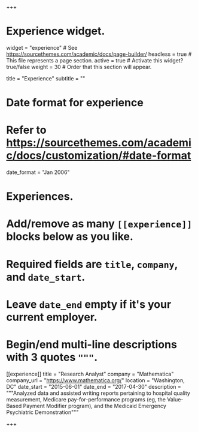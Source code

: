 +++
# Experience widget.
widget = "experience"  # See https://sourcethemes.com/academic/docs/page-builder/
headless = true  # This file represents a page section.
active = true  # Activate this widget? true/false
weight = 30  # Order that this section will appear.

title = "Experience"
subtitle = ""

# Date format for experience
#   Refer to https://sourcethemes.com/academic/docs/customization/#date-format
date_format = "Jan 2006"

# Experiences.
#   Add/remove as many `[[experience]]` blocks below as you like.
#   Required fields are `title`, `company`, and `date_start`.
#   Leave `date_end` empty if it's your current employer.
#   Begin/end multi-line descriptions with 3 quotes `"""`.
[[experience]]
  title = "Research Analyst"
  company = "Mathematica"
  company_url = "https://www.mathematica.org/"
  location = "Washington, DC"
  date_start = "2015-06-01"
  date_end = "2017-04-30"
  description = """Analyzed data and assisted writing reports pertaining to hospital quality measurement, Medicare pay-for-performance programs (eg, the Value-Based Payment Modifier program), and the Medicaid Emergency Psychiatric Demonstration"""


+++
